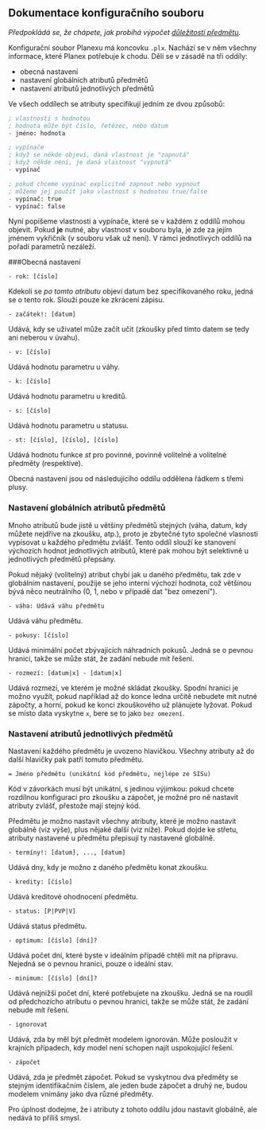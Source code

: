 ## Dokumentace konfiguračního souboru
*Předpokládá se, že chápete, jak probíhá výpočet [důležitosti předmětu](README.md#důležitost-předmětu).*

Konfigurační soubor Planexu má koncovku `.plx`. Nachází se v něm všechny informace, které Planex potřebuje k chodu. Dělí se v zásadě na tři oddíly:

- obecná nastavení
- nastavení globálních atributů předmětů
- nastavení atributů jednotlivých předmětů

Ve všech oddílech se atributy specifikují jedním ze dvou způsobů:

```scheme
; vlastnosti s hodnotou
; hodnota může být číslo, řetězec, nebo datum
- jméno: hodnota

; vypínače
; když se někde objeví, daná vlastnost je "zapnutá"
; když někde není, je daná vlastnost "vypnutá"
- vypínač

; pokud chceme vypínač explicitně zapnout nebo vypnout
; můžeme jej použít jako vlastnost s hodnotou true/false
- vypínač: true
- vypínač: false
```

Nyní popíšeme vlastnosti a vypínače, které se v každém z oddílů mohou objevit. Pokud **je** nutné, aby vlastnost v souboru byla, je zde za jejím jménem vykřičník (v souboru však už není). V rámci jednotlivých oddílů na pořadí parametrů nezáleží.

###Obecná nastavení

```
- rok: [číslo]
```

Kdekoli se *po tomto atributu* objeví datum bez specifikovaného roku, jedná se o tento rok. Slouží pouze ke zkrácení zápisu.

```
- začátek!: [datum]
```

Udává, kdy se uživatel může začít učit (zkoušky před tímto datem se tedy ani neberou v úvahu).

```
- v: [číslo]
```

Udává hodnotu parametru u váhy. 

```
- k: [číslo]
```

Udává hodnotu parametru u kreditů.

```
- s: [číslo]
```

Udává hodnotu parametru u statusu.

```
- st: [číslo], [číslo], [číslo]
```

Udává hodnotu funkce $st$ pro povinné, povinně volitelné a volitelné předměty (respektive).

Obecná nastavení jsou od následujícího oddílu oddělena řádkem s třemi plusy.

### Nastavení globálních atributů předmětů

Mnoho atributů bude jistě u většiny předmětů stejných (váha, datum, kdy můžete nejdříve na zkoušku, atp.), proto je zbytečné tyto společné vlasnosti vypisovat u každého předmětu zvlášť. Tento oddíl slouží ke stanovení výchozích hodnot jednotlivých atributů, které pak mohou být selektivně u jednotlivých předmětů přepsány.

Pokud nějaký (volitelný) atribut chybí jak u daného předmětu, tak zde v globálním nastavení, použije se jeho interní výchozí hodnota, což většinou bývá něco neutrálního (0, 1, nebo v případě dat "bez omezení").

```
- váha: Udává váhu předmětu
```

Udává váhu předmětu.

```
- pokusy: [číslo]
```

Udává minimální počet zbývajících náhradních pokusů. Jedná se o pevnou hranici, takže se může stát, že zadání nebude mít řešení.

```
- rozmezí: [datum|x] - [datum|x]
```

Udává rozmezí, ve kterém je možné skládat zkoušky. Spodní hranici je možno využít, pokud například až do konce ledna určitě nebudete mít nutné zápočty, a horní, pokud ke konci zkouškového už plánujete lyžovat. Pokud se místo data vyskytne `x`, bere se to jako `bez omezení`.

### Nastavení atributů jednotlivých předmětů

Nastavení každého předmětu je uvozeno hlavičkou. Všechny atributy až do další hlavičky pak patří tomuto předmětu.

```
= Jméno předmětu (unikátní kód předmětu, nejlépe ze SISu)
```

Kód v závorkách musí být unikátní, s jedinou výjimkou: pokud chcete rozdílnou konfiguraci pro zkoušku a zápočet, je možné pro ně nastavit atributy zvlášť, přestože mají stejný kód.

Předmětu je možno nastavit všechny atributy, které je možno nastavit globálně (viz výše), plus nějaké další (viz níže). Pokud dojde ke střetu, atributy nastavené u předmětu přepisují ty nastavené globálně.

```
- termíny!: [datum], ..., [datum]
```

Udává dny, kdy je možno z daného předmětu konat zkoušku.

```
- kredity: [číslo]
```

Udává kreditové ohodnocení předmětu.

```
- status: [P|PVP|V]
```

Udává status předmětu.

```
- optimum: [číslo] [dní]?
```

Udává počet dní, které byste v ideálním případě chtěli mít na přípravu. Nejedná se o pevnou hranici, pouze o ideální stav.

```
- minimum: [číslo] [dní]?
```

Udává nejnižší počet dní, které potřebujete na zkoušku. Jedná se na roudíl od předchozícho atributu o pevnou hranici, takže se může stát, že zadání nebude mít řešení.

```
- ignorovat
```

Udává, zda by měl být předmět modelem ignorován. Může posloužit v krajních případech, kdy model není schopen najít uspokojující řešení.

```
- zápočet
```

Udává, zda je předmět zápočet. Pokud se vyskytnou dva předměty se stejným identifikačním číslem, ale jeden bude zápočet a druhý ne, budou modelem vnímány jako dva různé předměty.

Pro úplnost dodejme, že i atributy z tohoto oddílu jdou nastavit globálně, ale nedává to příliš smysl.